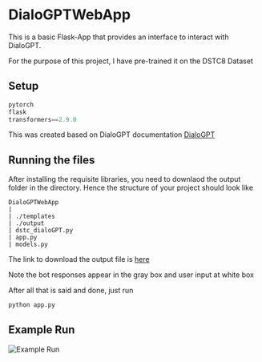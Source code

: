 # DialoGPTWebApp

This is a basic Flask-App that provides an interface to interact with DialoGPT.

For the purpose of this project, I have pre-trained it on the DSTC8 Dataset

## Setup

```python
pytorch
flask
transformers==2.9.0
```

This was created based on DialoGPT documentation [DialoGPT](https://github.com/microsoft/DialoGPT)

## Running the files

After installing the requisite libraries, you need to downlaod the output folder in the directory. 
Hence the structure of your project should look like
```
DialoGPTWebApp
|
| ./templates
| ./output
| dstc_dialoGPT.py
| app.py
| models.py
```

The link to download the output file is [here]()

Note the bot responses appear in the gray box and user input at white box

After all that is said and done, just run
```python
python app.py
```

## Example Run
![Example Run](https://github.com/sourabhMajumdar/DialoGPTWebApp/img/screenshot.png)

